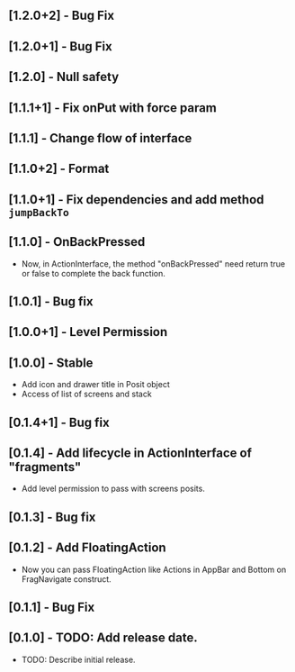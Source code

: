 ## [1.2.0+2] - Bug Fix

## [1.2.0+1] - Bug Fix

## [1.2.0] - Null safety

## [1.1.1+1] - Fix onPut with force param

## [1.1.1] - Change flow of interface

## [1.1.0+2] - Format

## [1.1.0+1] - Fix dependencies and add method `jumpBackTo`

## [1.1.0] - OnBackPressed
* Now, in ActionInterface, the method "onBackPressed" need return true or false to complete the back function.

## [1.0.1] - Bug fix

## [1.0.0+1] - Level Permission

## [1.0.0] - Stable

* Add icon and drawer title in Posit object
* Access of list of screens and stack

## [0.1.4+1] - Bug fix

## [0.1.4] - Add lifecycle in ActionInterface of "fragments"

* Add level permission to pass with screens posits.

## [0.1.3] - Bug fix

## [0.1.2] - Add FloatingAction

* Now you can pass FloatingAction like Actions in AppBar and Bottom on FragNavigate construct.

## [0.1.1] - Bug Fix

## [0.1.0] - TODO: Add release date.

* TODO: Describe initial release.